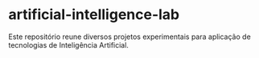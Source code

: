 # artificial-intelligence-lab
Este repositório reune diversos projetos experimentais para aplicação de tecnologias de Inteligência Artificial.
